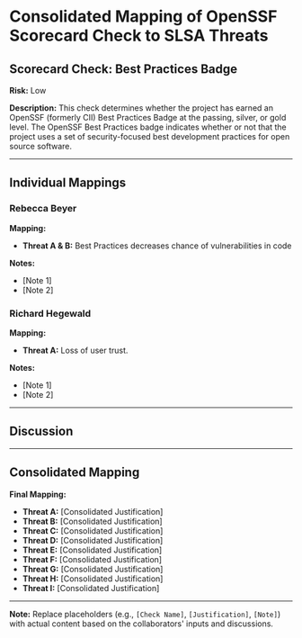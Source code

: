 # Consolidated Mapping of OpenSSF Scorecard Check to SLSA Threats

## Scorecard Check: Best Practices Badge

**Risk:** Low

**Description:** This check determines whether the project has earned an OpenSSF (formerly CII) Best Practices Badge at the passing, silver, or gold level. The OpenSSF Best Practices badge indicates whether or not that the project uses a set of security-focused best development practices for open source software.

---

## Individual Mappings

### Rebecca Beyer

**Mapping:**

- **Threat A & B:** Best Practices decreases chance of vulnerabilities in code

**Notes:**

- [Note 1]
- [Note 2]

### Richard Hegewald

**Mapping:**

- **Threat A:** Loss of user trust.

**Notes:**

- [Note 1]
- [Note 2]

---

## Discussion

---

## Consolidated Mapping

**Final Mapping:**

- **Threat A:** [Consolidated Justification]
- **Threat B:** [Consolidated Justification]
- **Threat C:** [Consolidated Justification]
- **Threat D:** [Consolidated Justification]
- **Threat E:** [Consolidated Justification]
- **Threat F:** [Consolidated Justification]
- **Threat G:** [Consolidated Justification]
- **Threat H:** [Consolidated Justification]
- **Threat I:** [Consolidated Justification]

---

**Note:** Replace placeholders (e.g., `[Check Name]`, `[Justification]`, `[Note]`) with actual content based on the collaborators' inputs and discussions.
